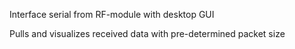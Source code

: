 Interface serial from RF-module with desktop GUI

Pulls and visualizes received data with pre-determined packet size
